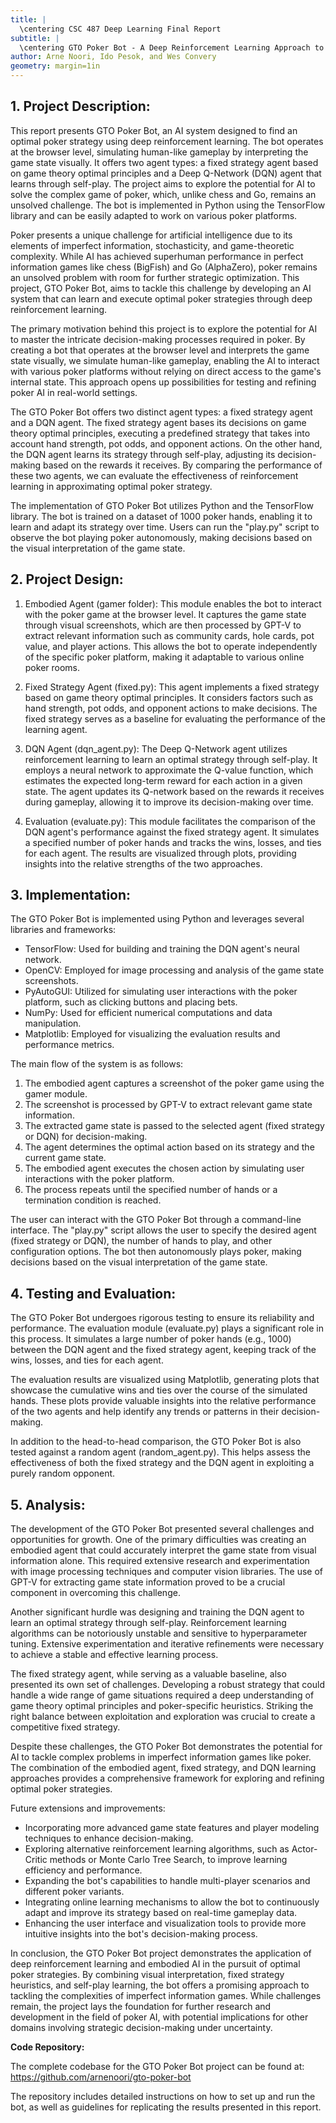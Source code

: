 ```yaml
---
title: |
  \centering CSC 487 Deep Learning Final Report
subtitle: |
  \centering GTO Poker Bot - A Deep Reinforcement Learning Approach to Optimal Poker Strategy
author: Arne Noori, Ido Pesok, and Wes Convery
geometry: margin=1in
---
```


<!--
The complete report of your project including:

1- Project description: main idea, features, how it's related to AI. This can be the submitted project description with any modification to reflect changes in scope or direction.

2- Project design: general architecture, components, existing components/APIs. This can also be the submitted design with updated changes.

3- Implementation: language, frameworks, flow diagrams, user interface (text-based, web-based, stand-alone GUI, etc.)

4- Testing: test cases covering all features, results. Edge cases should be pointed out. For example, if identifying objects, give some test cases that may be on the edge between two categories of objects.

5- Analysis: discussion of project, difficulties with project (research, platforms, dealing with existing code, external components performance, etc.) and suggestions for extensions.

pandoc 487_report.md -o GTOPokerFinalProjectReport487.pdf --pdf-engine=xelatex
-->


## **1. Project Description:**

This report presents GTO Poker Bot, an AI system designed to find an optimal poker strategy using deep reinforcement learning. The bot operates at the browser level, simulating human-like gameplay by interpreting the game state visually. It offers two agent types: a fixed strategy agent based on game theory optimal principles and a Deep Q-Network (DQN) agent that learns through self-play. The project aims to explore the potential for AI to solve the complex game of poker, which, unlike chess and Go, remains an unsolved challenge. The bot is implemented in Python using the TensorFlow library and can be easily adapted to work on various poker platforms.

Poker presents a unique challenge for artificial intelligence due to its elements of imperfect information, stochasticity, and game-theoretic complexity. While AI has achieved superhuman performance in perfect information games like chess (BigFish) and Go (AlphaZero), poker remains an unsolved problem with room for further strategic optimization. This project, GTO Poker Bot, aims to tackle this challenge by developing an AI system that can learn and execute optimal poker strategies through deep reinforcement learning.

The primary motivation behind this project is to explore the potential for AI to master the intricate decision-making processes required in poker. By creating a bot that operates at the browser level and interprets the game state visually, we simulate human-like gameplay, enabling the AI to interact with various poker platforms without relying on direct access to the game's internal state. This approach opens up possibilities for testing and refining poker AI in real-world settings.

The GTO Poker Bot offers two distinct agent types: a fixed strategy agent and a DQN agent. The fixed strategy agent bases its decisions on game theory optimal principles, executing a predefined strategy that takes into account hand strength, pot odds, and opponent actions. On the other hand, the DQN agent learns its strategy through self-play, adjusting its decision-making based on the rewards it receives. By comparing the performance of these two agents, we can evaluate the effectiveness of reinforcement learning in approximating optimal poker strategy.

The implementation of GTO Poker Bot utilizes Python and the TensorFlow library. The bot is trained on a dataset of 1000 poker hands, enabling it to learn and adapt its strategy over time. Users can run the "play.py" script to observe the bot playing poker autonomously, making decisions based on the visual interpretation of the game state.

## **2. Project Design:**

1. Embodied Agent (gamer folder): This module enables the bot to interact with the poker game at the browser level. It captures the game state through visual screenshots, which are then processed by GPT-V to extract relevant information such as community cards, hole cards, pot value, and player actions. This allows the bot to operate independently of the specific poker platform, making it adaptable to various online poker rooms.

2. Fixed Strategy Agent (fixed.py): This agent implements a fixed strategy based on game theory optimal principles. It considers factors such as hand strength, pot odds, and opponent actions to make decisions. The fixed strategy serves as a baseline for evaluating the performance of the learning agent.

3. DQN Agent (dqn_agent.py): The Deep Q-Network agent utilizes reinforcement learning to learn an optimal strategy through self-play. It employs a neural network to approximate the Q-value function, which estimates the expected long-term reward for each action in a given state. The agent updates its Q-network based on the rewards it receives during gameplay, allowing it to improve its decision-making over time.

4. Evaluation (evaluate.py): This module facilitates the comparison of the DQN agent's performance against the fixed strategy agent. It simulates a specified number of poker hands and tracks the wins, losses, and ties for each agent. The results are visualized through plots, providing insights into the relative strengths of the two approaches.

## **3. Implementation:**

The GTO Poker Bot is implemented using Python and leverages several libraries and frameworks:

- TensorFlow: Used for building and training the DQN agent's neural network.
- OpenCV: Employed for image processing and analysis of the game state screenshots.
- PyAutoGUI: Utilized for simulating user interactions with the poker platform, such as clicking buttons and placing bets.
- NumPy: Used for efficient numerical computations and data manipulation.
- Matplotlib: Employed for visualizing the evaluation results and performance metrics.

The main flow of the system is as follows:

1. The embodied agent captures a screenshot of the poker game using the gamer module.
2. The screenshot is processed by GPT-V to extract relevant game state information.
3. The extracted game state is passed to the selected agent (fixed strategy or DQN) for decision-making.
4. The agent determines the optimal action based on its strategy and the current game state.
5. The embodied agent executes the chosen action by simulating user interactions with the poker platform.
6. The process repeats until the specified number of hands or a termination condition is reached.

The user can interact with the GTO Poker Bot through a command-line interface. The "play.py" script allows the user to specify the desired agent (fixed strategy or DQN), the number of hands to play, and other configuration options. The bot then autonomously plays poker, making decisions based on the visual interpretation of the game state.

## **4. Testing and Evaluation:**
The GTO Poker Bot undergoes rigorous testing to ensure its reliability and performance. The evaluation module (evaluate.py) plays a significant role in this process. It simulates a large number of poker hands (e.g., 1000) between the DQN agent and the fixed strategy agent, keeping track of the wins, losses, and ties for each agent.

The evaluation results are visualized using Matplotlib, generating plots that showcase the cumulative wins and ties over the course of the simulated hands. These plots provide valuable insights into the relative performance of the two agents and help identify any trends or patterns in their decision-making.

In addition to the head-to-head comparison, the GTO Poker Bot is also tested against a random agent (random_agent.py). This helps assess the effectiveness of both the fixed strategy and the DQN agent in exploiting a purely random opponent.


## **5. Analysis:**

The development of the GTO Poker Bot presented several challenges and opportunities for growth. One of the primary difficulties was creating an embodied agent that could accurately interpret the game state from visual information alone. This required extensive research and experimentation with image processing techniques and computer vision libraries. The use of GPT-V for extracting game state information proved to be a crucial component in overcoming this challenge.

Another significant hurdle was designing and training the DQN agent to learn an optimal strategy through self-play. Reinforcement learning algorithms can be notoriously unstable and sensitive to hyperparameter tuning. Extensive experimentation and iterative refinements were necessary to achieve a stable and effective learning process.

The fixed strategy agent, while serving as a valuable baseline, also presented its own set of challenges. Developing a robust strategy that could handle a wide range of game situations required a deep understanding of game theory optimal principles and poker-specific heuristics. Striking the right balance between exploitation and exploration was crucial to create a competitive fixed strategy.

Despite these challenges, the GTO Poker Bot demonstrates the potential for AI to tackle complex problems in imperfect information games like poker. The combination of the embodied agent, fixed strategy, and DQN learning approaches provides a comprehensive framework for exploring and refining optimal poker strategies.

Future extensions and improvements:

- Incorporating more advanced game state features and player modeling techniques to enhance decision-making.
- Exploring alternative reinforcement learning algorithms, such as Actor-Critic methods or Monte Carlo Tree Search, to improve learning efficiency and performance.
- Expanding the bot's capabilities to handle multi-player scenarios and different poker variants.
- Integrating online learning mechanisms to allow the bot to continuously adapt and improve its strategy based on real-time gameplay data.
- Enhancing the user interface and visualization tools to provide more intuitive insights into the bot's decision-making process.

In conclusion, the GTO Poker Bot project demonstrates the application of deep reinforcement learning and embodied AI in the pursuit of optimal poker strategies. By combining visual interpretation, fixed strategy heuristics, and self-play learning, the bot offers a promising approach to tackling the complexities of imperfect information games. While challenges remain, the project lays the foundation for further research and development in the field of poker AI, with potential implications for other domains involving strategic decision-making under uncertainty.

**Code Repository:**

The complete codebase for the GTO Poker Bot project can be found at:
https://github.com/arnenoori/gto-poker-bot

The repository includes detailed instructions on how to set up and run the bot, as well as guidelines for replicating the results presented in this report.